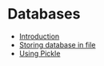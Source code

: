 # Databases

- [Introduction](00_intro.md)
- [Storing database in file](10_store_db.md)
- [Using Pickle](00_intro.md)